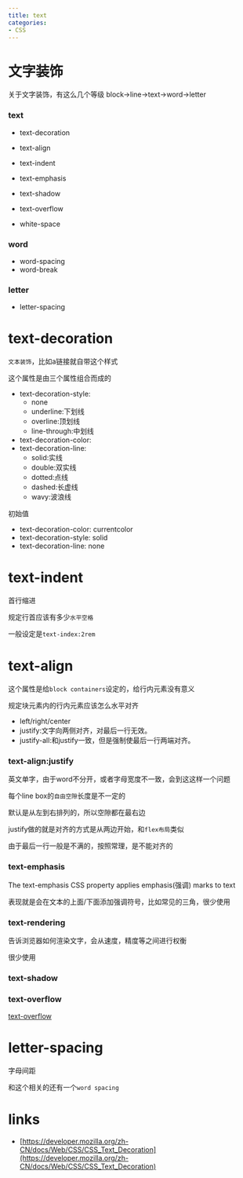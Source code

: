 ```yaml
---
title: text
categories: 
- CSS
---
```


# 文字装饰

关于文字装饰，有这么几个等级
block->line->text->word->letter



### text

- text-decoration
- text-align
- text-indent
- text-emphasis
- text-shadow
- text-overflow

- white-space


### word
- word-spacing
- word-break

### letter 

- letter-spacing

# text-decoration

`文本装饰`，比如a链接就自带这个样式

这个属性是由三个属性组合而成的

- text-decoration-style:
  - none
  - underline:下划线
  - overline:顶划线
  - line-through:中划线
- text-decoration-color:
- text-decoration-line:
    - solid:实线
    - double:双实线
    - dotted:点线
    - dashed:长虚线
    - wavy:波浪线

初始值

- text-decoration-color: currentcolor
- text-decoration-style: solid
- text-decoration-line: none

# text-indent

首行缩进

规定行首应该有多少`水平空格`

一般设定是`text-index:2rem`


# text-align
这个属性是给`block containers`设定的，给行内元素没有意义

规定块元素内的行内元素应该怎么水平对齐

- left/right/center
- justify:文字向两侧对齐，对最后一行无效。
- justify-all:和justify一致，但是强制使最后一行两端对齐。

### text-align:justify
英文单字，由于word不分开，或者字母宽度不一致，会到这这样一个问题

每个line box的`自由空隙`长度是不一定的

默认是从左到右排列的，所以空隙都在最右边

justify做的就是对齐的方式是从两边开始，和`flex布局`类似

由于最后一行一般是不满的，按照常理，是不能对齐的


### text-emphasis

The text-emphasis CSS property applies emphasis(强调) marks to text

表现就是会在文本的上面/下面添加强调符号，比如常见的三角，很少使用

### text-rendering

告诉浏览器如何渲染文字，会从速度，精度等之间进行权衡

很少使用

### text-shadow

### text-overflow

[text-overflow](./css/text-overflow.md)












# letter-spacing
字母间距

和这个相关的还有一个`word spacing`




# links
- [https://developer.mozilla.org/zh-CN/docs/Web/CSS/CSS_Text_Decoration](https://developer.mozilla.org/zh-CN/docs/Web/CSS/CSS_Text_Decoration)